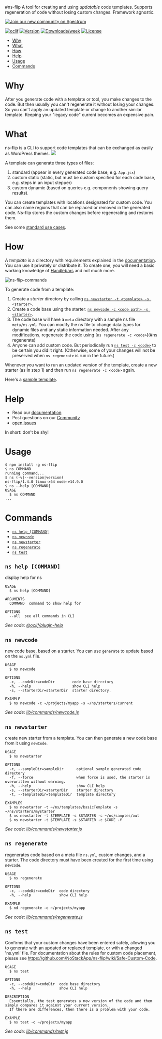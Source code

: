 #ns-flip
A tool for creating and using *updatable* code templates.  Supports regeneration of code without losing custom changes. Framework agnostic.

<a href="https://spectrum.chat/ns-flip">
    <img alt="Join our new community on Spectrum" src="https://withspectrum.github.io/badge/badge.svg">
  </a>
  
  
[![oclif](https://img.shields.io/badge/cli-oclif-brightgreen.svg)](https://oclif.io)
[![Version](https://img.shields.io/npm/v/ns-flip.svg)](https://npmjs.org/package/ns-flip)
[![Downloads/week](https://img.shields.io/npm/dw/ns-flip.svg)](https://npmjs.org/package/ns-flip)
[![License](https://img.shields.io/npm/l/ns-flip.svg)](https://github.com/NoStackApp/ns-flip/blob/master/package.json)



<!-- toc -->
* [Why](#why)
* [What](#what)
* [How](#how)
* [Help](#help)
* [Usage](#usage)
* [Commands](#commands)
<!-- tocstop -->

# Why
After you generate code with a template or tool, you make changes to the code.  But then usually you can't regenerate it without losing your changes.  So you can't apply an updated template or change to another similar template. Keeping your "legacy code" current becomes an expensive pain.  

# What
ns-flip is a CLI to support code templates that can be exchanged as easily as WordPress themes.
![](images/distributed-maintenance.png)

A template can generate three types of files:

1. standard (appear in every generated code base, e.g. `App.jsx`)
2. custom static (static, but must be custom specified for each code base, e.g. steps in an input stepper)
3. custom dynamic (based on queries e.g. components showing query results).

You can create templates with locations designated for custom code.  You can also name regions that can be replaced or removed in the generated code.  Ns-flip stores the custom changes before regenerating and restores them.

See some [standard use cases](https://github.com/NoStackApp/ns-flip/wiki/Uses).

# How
A _template_ is a directory with requirements explained in the [documentation](https://github.com/NoStackApp/ns-flip/wiki).  You can use it privately or distribute it.  To create one, you will need a basic working knowledge of [Handlebars](https://handlebarsjs.com/guide/) and not much more.

![ns-flip-commands](images/ns-flip-commands.png)

To generate code from a template:
1. Create a _starter_ directory by calling [`ns newstarter -t <template> -s <starter>`](#ns-newstarter).  
2. Create a code base using the starter: [`ns newcode -c <code path> -s <starter>`](#ns-newcode).
3. The code base will have a `meta` directory with a sample ns file `meta/ns.yml`.  You can modify the ns file to change data types for dynamic files and any static information needed.  After any modifications, regenerate the code using [`ns regenerate -c <code>`](#ns regenerate)
4. Anyone can add custom code.  But periodically run  [`ns test -c <code>`](#ns-test) to be certain you did it right.  (Otherwise, some of your changes will not be preserved when `ns regenerate` is run in the future.)

Whenever you want to run an updated version of the template, create a new starter (as in step 1) and then run `ns regenerate -c <code>` again.

Here's a [sample template](https://github.com/YizYah/basicNsFrontTemplate).

# Help
* Read our [documentation](https://github.com/NoStackApp/ns-flip/wiki)
* Post questions on our [Community](https://spectrum.chat/ns-flip)
*  [open issues](https://github.com/NoStackApp/ns-flip/issues/new)

In short: don't be shy!

# Usage
<!-- usage -->
```sh-session
$ npm install -g ns-flip
$ ns COMMAND
running command...
$ ns (-v|--version|version)
ns-flip/1.4.0 linux-x64 node-v14.9.0
$ ns --help [COMMAND]
USAGE
  $ ns COMMAND
...
```
<!-- usagestop -->

# Commands
<!-- commands -->
* [`ns help [COMMAND]`](#ns-help-command)
* [`ns newcode`](#ns-newcode)
* [`ns newstarter`](#ns-newstarter)
* [`ns regenerate`](#ns-regenerate)
* [`ns test`](#ns-test)

## `ns help [COMMAND]`

display help for ns

```
USAGE
  $ ns help [COMMAND]

ARGUMENTS
  COMMAND  command to show help for

OPTIONS
  --all  see all commands in CLI
```

_See code: [@oclif/plugin-help](https://github.com/oclif/plugin-help/blob/v3.2.0/src/commands/help.ts)_

## `ns newcode`

new code base, based on a starter. You can use `generate` to update based on the `ns.yml` file.

```
USAGE
  $ ns newcode

OPTIONS
  -c, --codeDir=codeDir        code base directory
  -h, --help                   show CLI help
  -s, --starterDir=starterDir  starter directory.

EXAMPLE
  $ ns newcode -c ~/projects/myapp -s ~/ns/starters/current
```

_See code: [lib/commands/newcode.js](https://github.com/NoStackApp/ns-flip/blob/v1.4.0/lib/commands/newcode.js)_

## `ns newstarter`

create new starter from a template.  You can then generate a new code base from it using `newCode`.

```
USAGE
  $ ns newstarter

OPTIONS
  -c, --sampleDir=sampleDir      optional sample generated code directory
  -f, --force                    when force is used, the starter is overwritten without warning.
  -h, --help                     show CLI help
  -s, --starterDir=starterDir    starter directory
  -t, --templateDir=templateDir  template directory

EXAMPLES
  $ ns newstarter -t ~/ns/templates/basicTemplate -s ~/ns/starters/mystarter
  $ ns newstarter -t $TEMPLATE -s $STARTER -c ~/ns/samples/out
  $ ns newstarter -t $TEMPLATE -s $STARTER -c $CODE -f
```

_See code: [lib/commands/newstarter.js](https://github.com/NoStackApp/ns-flip/blob/v1.4.0/lib/commands/newstarter.js)_

## `ns regenerate`

regenerates code based on a meta file `ns.yml`, custom changes, and a starter. The code directory must have been created for the first time using `newcode`.

```
USAGE
  $ ns regenerate

OPTIONS
  -c, --codeDir=codeDir  code directory
  -h, --help             show CLI help

EXAMPLE
  $ nd regenerate -c ~/projects/myapp
```

_See code: [lib/commands/regenerate.js](https://github.com/NoStackApp/ns-flip/blob/v1.4.0/lib/commands/regenerate.js)_

## `ns test`

Confirms that your custom changes have been entered safely, allowing you to generate with an updated or replaced template, or with a changed 'ns.yml' file. For documentation about the rules for custom code placement, please see https://github.com/NoStackApp/ns-flip/wiki/Safe-Custom-Code.

```
USAGE
  $ ns test

OPTIONS
  -c, --codeDir=codeDir  code base directory
  -h, --help             show CLI help

DESCRIPTION
  Essentially, the test generates a new version of the code and then simply compares it against your current version.  
  If there are differences, then there is a problem with your code.

EXAMPLE
  $ ns test -c ~/projects/myapp
```

_See code: [lib/commands/test.js](https://github.com/NoStackApp/ns-flip/blob/v1.4.0/lib/commands/test.js)_
<!-- commandsstop -->
